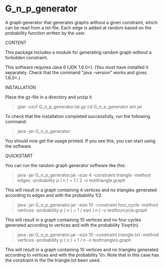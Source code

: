 # G_n_p_generator
A graph generator that generates graphs without a given constraint, which can be read from a txt-file. Each edge is added at random based on the probability function written by the user.

CONTENT 

This package includes a module for generating random graph without a forbidden constraint.

This software requires Java 6 (JDK 1.6.0+). (You must have installed it separately.
Check that the command "java -version" works and gives 1.6.0+.)

INSTALLATION

Place the gz-file in a directory and unzip it
> gtar -xzvf G_n_p_generator.tar.gz
> cd G_n_p_generator
> ant jar

To check that the installation completed successfully, run the following 
command:

> java -jar G_n_p_generator 

You should now get the usage printed. If you see this, you can start 
using the software. 

QUICKSTART

You can run the random graph generator software like this:

> java -jar G_n_p_generator.jar -size 4 -constraint triangle -method edges -probability p ( n ) = 1 / 2 -o  testtriangle.graph

This will result in a graph containing 4 vertices and no triangles generated 
according to edges and with the probability 1/2.

> java -jar G_n_p_generator.jar -size 10 -constraint four_cycle -method vertices -probability p ( n ) = 1 / sqrt ( n )  -o  testfourcycle.graph

This will result in a graph containing 10 vertices and no four cycles generated 
according to vertices and with the probability 1/sqrt(n).


> java -jar G_n_p_generator.jar -size 10 -constraint triangle.txt -method vertices -probability p ( n ) = 1 / n  -o  testtriangles.graph

This will result in a graph containing 10 vertices and no triangles  generated 
according to vertices and with the probability 1/n. Note that in this case has 
the constraint in the file triangle.txt been used.
